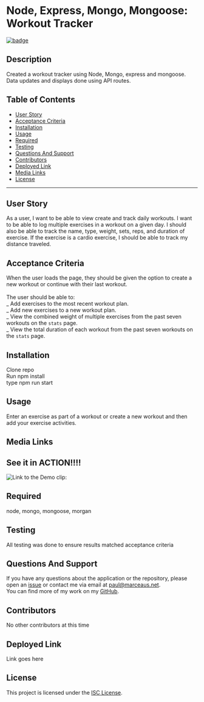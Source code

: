# **Node, Express, Mongo, Mongoose: Workout Tracker**

[![badge](https://img.shields.io/badge/license-ISC-green)](https://choosealicense.com/licenses/isc)

## **Description**

Created a workout tracker using Node, Mongo, express and mongoose. Data updates and displays done using API routes.

## Table of Contents

- [User Story](#user-story)
- [Acceptance Criteria](#acceptance-criteria)
- [Installation](#installation)
- [Usage](#usage)
- [Required](#required)
- [Testing](#testing)
- [Questions And Support](#questions-and-support)
- [Contributors](#contributors)
- [Deployed Link](#deployed-link)
- [Media Links](#media-links)
- [License](#license)

---

## **User** **Story**

As a user, I want to be able to view create and track daily workouts. I want to be able to log multiple exercises in a workout on a given day. I should also be able to track the name, type, weight, sets, reps, and duration of exercise. If the exercise is a cardio exercise, I should be able to track my distance traveled.

## **Acceptance** **Criteria**

When the user loads the page, they should be given the option to create a new workout or continue with their last workout.<br><br>The user should be able to:<br> _ Add exercises to the most recent workout plan.<br> _ Add new exercises to a new workout plan.<br> _ View the combined weight of multiple exercises from the past seven workouts on the `stats` page.<br> _ View the total duration of each workout from the past seven workouts on the `stats` page.

## **Installation**

Clone repo<br>Run npm install<br> type npm run start

## **Usage**

Enter an exercise as part of a workout or create a new workout and then add your exercise activities.

## **Media** **Links**

## See it in ACTION!!!!

![Link to the Demo clip:](./images/screencast.gif)

## **Required**

node, mongo, mongoose, morgan

## **Testing**

All testing was done to ensure results matched acceptance criteria

## **Questions** **And** **Support**

If you have any questions about the application or the repository, please open an [issue](https://github.com/pmarceaujr/WorkoutTracker/issues) or contact me via email at paul@marceaus.net.  
 You can find more of my work on my [GitHub](https://github.com/pmarceaujr).

## **Contributors**

No other contributors at this time

## **Deployed** **Link**

Link goes here

## **License**

This project is licensed under the [ISC License](https://choosealicense.com/licenses/isc).
